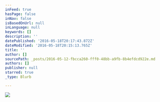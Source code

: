 ```yaml
---
inFeed: true
hasPage: false
inNav: false
isBasedOnUrl: null
inLanguage: null
keywords: []
description: ''
datePublished: '2016-05-18T20:17:43.872Z'
dateModified: '2016-05-18T20:15:13.765Z'
title: ''
author: []
sourcePath: _posts/2016-05-12-fbcca260-fff0-48bb-a9fb-8b4efdcd922e.md
authors: []
publisher: null
starred: true
_type: Blurb

---
```

![](https://the-grid-user-content.s3-us-west-2.amazonaws.com/f2d2ba78-51c1-4b73-8c40-4922a0e2c3e5.jpg)